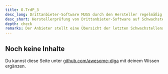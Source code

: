 ```yaml
---
title: O.TrdP_3
desc_long: Drittanbieter-Software MUSS durch den Hersteller regelmäßig (durch Auswertung öffentlich verfügbarer Informationen oder durch statische/dynamische Testmethoden) auf Schwachstellen überprüft werden. Überreste von Optionen zur Unterstützung der Entwicklung (vgl. O.Source_6) sind hierbei als Schwachstelle zu werten. Der Hersteller MUSS für alle öffentlich bekannten Schwachstellen analysieren, inwieweit die Schwachstelle die Sicherheit des Gesamtsystems beeinträchtigt. Software, bzw. Funktionen aus Drittanbieter-Software DÜRFEN bei bekannten Schwachstellen, die die Sicherheit des Gesamtsystems betreffen NICHT eingesetzt werden.
desc_short: Herstellerprüfung von Drittanbieter-Software auf Schwachstellen.
depth: check
remarks: Der Anbieter stellt eine Übersicht der letzten Schwachstellenanalyse, der eingesetzten Drittanbieter-Software bereit. Diese wird vom Evaluator geprüft und in der Risikobewertung berücksichtigt. Zusätzlich prüft der Evaluator, ob der Hersteller bei Auftreten von Schwachstellen eine Mitigationsstrategie im Rahmen einer angemessenen Grace-Period bereitstellt.
---
```


## Noch keine Inhalte

Du kannst diese Seite unter [github.com/awesome-diga](https://github.com/awesome-diga/tr-faq) mit deinem Wissen ergänzen.
